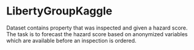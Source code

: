 # LibertyGroupKaggle
Dataset contains property that was inspected and given a hazard score.
The task is to forecast the hazard score based on anonymized variables which are available before an inspection is ordered.
